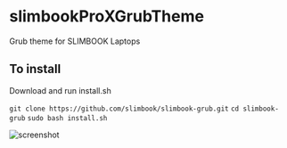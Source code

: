 # slimbookProXGrubTheme
Grub theme for SLIMBOOK Laptops

## To install
Download and run install.sh

```git clone https://github.com/slimbook/slimbook-grub.git```
```cd slimbook-grub```
```sudo bash install.sh```

![screenshot](https://raw.githubusercontent.com/javier-nogales/slimbookProXGrubTheme/master/screenshots/slimbookProXGrubTheme.png)

